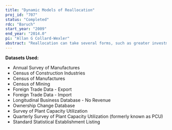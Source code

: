 ```yaml
---
title: "Dynamic Models of Reallocation"
proj_id: "707"
status: "Completed"
rdc: "Baruch"
start_year: "2009"
end_year: "2014.0"
pi: "Allan G Collard-Wexler"
abstract: "Reallocation can take several forms, such as greater investment in more productive plants, entry of plants using a newer technology such as mini-mills, or exit of plants exposed to international trade. Economists care about reallocation at the plant level because of its role in generating improvement in aggregate productivity. In contrast to previous work on reallocation, this project will explicitly model the forward-looking choices of firms. When a firm decides to open a new ready-mix concrete plant, or shut down a steel mill because of foreign competition, it does so because it’s expectation of the net present value of profits are greater than the cost of either shutting down the plant or opening a new one. This project is composed of several separate subprojects designed to look at the forward-looking choices made by firms in different industries and how these generate reallocation. Changes in the ownership of establishments and establishing longitudinal links for firms over time will be used to evaluate the quality of the Master Business Register. The proposed analysis of changes in productivity will inform the quality of measurement of inputs and outputs in the economic census. In addition, several new estimates will be produced that relate to measurement error in productivity and the economic mechanisms driving reallocation of production towards more efficient units. This study will document the role of reallocation and entry and exit in shaping the productivity dispersion in the ready-mix concrete sector, as well as the role of measurement error of output and inputs in economic census questionnaires. Changes in the ownership of plants will be examined to identify the quality of Employer Identification Numbers (EIN) in census data. Since multi-plant ownership is associated with lower exit rates, the ownership of plants matters. This project will provide insight into the decision of firms to sell off assets, as well as the entry and exit decisions of firms rather than plants. It will analyze the effect of trade on plants in the textile and steel sectors. These sectors have been exposed to substantial changes in the strength of international competition over the last 30 years, due principally to the elimination of tariffs and quotas. This analysis will shed light on how the trade environment affected the speed of reallocation of resources such as employment and physical capital across plants in these sectors of the economy and whether this resulted in aggregate productivity gains. Prices of imported steel and textiles will permit the researchers to decompose changes in sales to changes in both the price and quantity produced."
---
```


**Datasets Used:**

  - Annual Survey of Manufactures 
  - Census of Construction Industries 
  - Census of Manufactures 
  - Census of Mining 
  - Foreign Trade Data - Export 
  - Foreign Trade Data - Import 
  - Longitudinal Business Database - No Revenue 
  - Ownership Change Database 
  - Survey of Plant Capacity Utilization 
  - Quarterly Survey of Plant Capacity Utilization (formerly known as PCU) 
  - Standard Statistical Establishment Listing 

